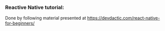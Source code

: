 ### Reactive Native tutorial:

Done by following material presented at
https://devdactic.com/react-native-for-beginners/
